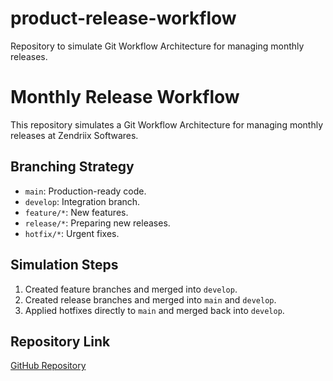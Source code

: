 # product-release-workflow
Repository to simulate Git Workflow Architecture for managing monthly releases.

# Monthly Release Workflow

This repository simulates a Git Workflow Architecture for managing monthly releases at Zendriix Softwares.

## Branching Strategy

- `main`: Production-ready code.
- `develop`: Integration branch.
- `feature/*`: New features.
- `release/*`: Preparing new releases.
- `hotfix/*`: Urgent fixes.

## Simulation Steps

1. Created feature branches and merged into `develop`.
2. Created release branches and merged into `main` and `develop`.
3. Applied hotfixes directly to `main` and merged back into `develop`.

## Repository Link

[GitHub Repository](https://github.com/your-username/monthly-release-workflow)

